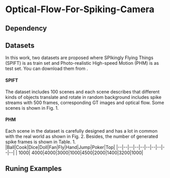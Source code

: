 # Optical-Flow-For-Spiking-Camera
## Dependency
## Datasets
In this work, two datasets are proposed where SPIkingly Flying Things (SPIFT) is as train set and  Photo-realistic High-speed Motion (PHM) is as test set. You can download them from .
#### SPIFT
The dataset includes 100 scenes and each scene describes that different kinds of objects translate and rotate in random background includes spike streams with 500 frames, corresponding GT images and optical flow. Some scenes is shown in Fig. 1.
#### PHM
Each scene in the dataset is carefully designed and has a lot in common with the real world as shown in Fig. 2.  Besides, the number of generated spike frames is shown in Table. 1.
|Ball|Cook|Dice|Doll|Fan|Fly|Hand|Jump|Poker|Top|
|--|--|--|--|--|--|--|--|--|--|
| 1000| 4000|4000|3000|1000|4500|2000|1400|3200|1000|

## Runing Examples

